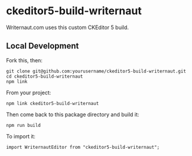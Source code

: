 ckeditor5-build-writernaut
========================================

Writernaut.com uses this custom CKEditor 5 build.

## Local Development

Fork this, then:

```
git clone git@github.com:yourusername/ckeditor5-build-writernaut.git
cd ckeditor5-build-writernaut
npm link
```

From your project:

```
npm link ckeditor5-build-writernaut
```

Then come back to this package directory and build it:

```
npm run build
```

To import it:

```
import WriternautEditor from "ckeditor5-build-writernaut";
```
